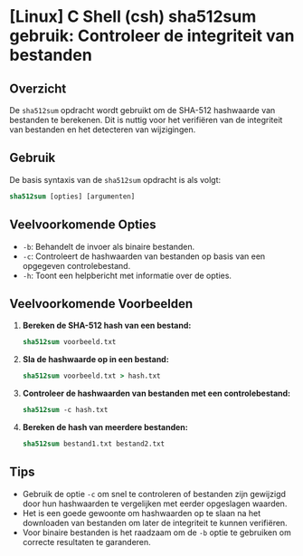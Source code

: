 # [Linux] C Shell (csh) sha512sum gebruik: Controleer de integriteit van bestanden

## Overzicht
De `sha512sum` opdracht wordt gebruikt om de SHA-512 hashwaarde van bestanden te berekenen. Dit is nuttig voor het verifiëren van de integriteit van bestanden en het detecteren van wijzigingen.

## Gebruik
De basis syntaxis van de `sha512sum` opdracht is als volgt:

```csh
sha512sum [opties] [argumenten]
```

## Veelvoorkomende Opties
- `-b`: Behandelt de invoer als binaire bestanden.
- `-c`: Controleert de hashwaarden van bestanden op basis van een opgegeven controlebestand.
- `-h`: Toont een helpbericht met informatie over de opties.

## Veelvoorkomende Voorbeelden

1. **Bereken de SHA-512 hash van een bestand:**
   ```csh
   sha512sum voorbeeld.txt
   ```

2. **Sla de hashwaarde op in een bestand:**
   ```csh
   sha512sum voorbeeld.txt > hash.txt
   ```

3. **Controleer de hashwaarden van bestanden met een controlebestand:**
   ```csh
   sha512sum -c hash.txt
   ```

4. **Bereken de hash van meerdere bestanden:**
   ```csh
   sha512sum bestand1.txt bestand2.txt
   ```

## Tips
- Gebruik de optie `-c` om snel te controleren of bestanden zijn gewijzigd door hun hashwaarden te vergelijken met eerder opgeslagen waarden.
- Het is een goede gewoonte om hashwaarden op te slaan na het downloaden van bestanden om later de integriteit te kunnen verifiëren.
- Voor binaire bestanden is het raadzaam om de `-b` optie te gebruiken om correcte resultaten te garanderen.